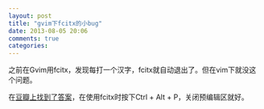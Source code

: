 ```yaml
---
layout: post
title: "gvim下fcitx的小bug"
date: 2013-08-05 20:06
comments: true
categories: 
---
```

之前在Gvim用fcitx，发现每打一个汉字，fcitx就自动退出了。但在vim下就没这个问题。

在[豆瓣上找到了答案](http://www.douban.com/group/topic/36307854/)，在使用fcitx时按下Ctrl + Alt + P，关闭预编辑区就好。

